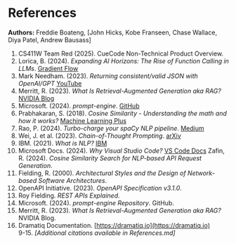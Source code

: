 # References

**Authors:** Freddie Boateng, [John Hicks, Kobe Franseen, Chase Wallace, Diya Patel, Andrew Bausass]

1. CS411W Team Red (2025). CueCode Non-Technical Product Overview.
2. Lorica, B. (2024). *Expanding AI Horizons: The Rise of Function Calling in LLMs*. [Gradient Flow](https://gradientflow.com/expanding-ai-horizons-the-rise-of-function-calling-in-llms/)
2. Mark Needham. (2023). *Returning consistent/valid JSON with OpenAI/GPT* [YouTube](https://www.youtube.com/watch?v=lJJkBaO15Po)
3. Merritt, R. (2023). *What Is Retrieval-Augmented Generation aka RAG?* [NVIDIA Blog](https://blogs.nvidia.com/blog/what-is-retrieval-augmented-generation/)
4. Microsoft. (2024). *prompt-engine*. [GitHub](https://github.com/microsoft/prompt-engine)
5. Prabhakaran, S. (2018). *Cosine Similarity - Understanding the math and how it works?* [Machine Learning Plus](https://www.machinelearningplus.com/nlp/cosine-similarity/)
6. Rao, P. (2024). *Turbo-charge your spaCy NLP pipeline*. [Medium](https://towardsdatascience.com/turbo-charge-your-spacy-nlp-pipeline-551435b664ad)
7. Wei, J. et al. (2023). *Chain-of-Thought Prompting*. [arXiv](http://arxiv.org/abs/2201.11903)
8. IBM. (2021). *What is NLP?* [IBM](https://www.ibm.com/topics/natural-language-processing)
9. Microsoft Docs. (2024). *Why Visual Studio Code?* [VS Code Docs](https://code.visualstudio.com/docs/editor/whyvscode)
   Zafin, R. (2024). *Cosine Similarity Search for NLP-based API Request Generation*.  
4. Fielding, R. (2000). *Architectural Styles and the Design of Network-based Software Architectures*.  
5. OpenAPI Initiative. (2023). *OpenAPI Specification v3.1.0*.  
6. Roy Fielding. *REST APIs Explained*.  
7. Microsoft. (2024). *prompt-engine Repository*. GitHub.  
8. Merritt, R. (2023). *What Is Retrieval-Augmented Generation aka RAG?* NVIDIA Blog.  
9. Dramatiq Documentation. [https://dramatiq.io](https://dramatiq.io)  
9-15. *[Additional citations available in References.md]*
